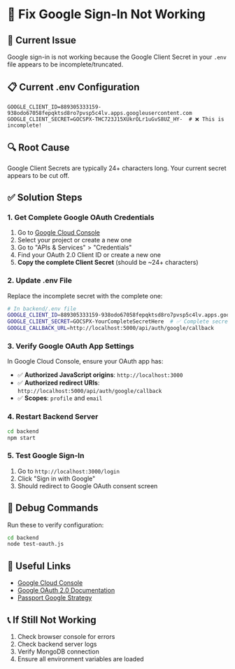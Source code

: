 # 🔧 Fix Google Sign-In Not Working

## 🚨 Current Issue
Google sign-in is not working because the Google Client Secret in your `.env` file appears to be incomplete/truncated.

## 📋 Current .env Configuration
```
GOOGLE_CLIENT_ID=889305333159-938odo67058fepqktsd8ro7pvsp5c4lv.apps.googleusercontent.com
GOOGLE_CLIENT_SECRET=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  # ❌ This is incomplete!
```

## 🔍 Root Cause
Google Client Secrets are typically 24+ characters long. Your current secret appears to be cut off.

## ✅ Solution Steps

### 1. Get Complete Google OAuth Credentials
1. Go to [Google Cloud Console](https://console.cloud.google.com/)
2. Select your project or create a new one
3. Go to "APIs & Services" > "Credentials"
4. Find your OAuth 2.0 Client ID or create a new one
5. **Copy the complete Client Secret** (should be ~24+ characters)

### 2. Update .env File
Replace the incomplete secret with the complete one:
```bash
# In backend/.env file
GOOGLE_CLIENT_ID=889305333159-938odo67058fepqktsd8ro7pvsp5c4lv.apps.googleusercontent.com
GOOGLE_CLIENT_SECRET=GOCSPX-YourCompleteSecretHere  # ✅ Complete secret
GOOGLE_CALLBACK_URL=http://localhost:5000/api/auth/google/callback
```

### 3. Verify Google OAuth App Settings
In Google Cloud Console, ensure your OAuth app has:
- ✅ **Authorized JavaScript origins**: `http://localhost:3000`
- ✅ **Authorized redirect URIs**: `http://localhost:5000/api/auth/google/callback`
- ✅ **Scopes**: `profile` and `email`

### 4. Restart Backend Server
```bash
cd backend
npm start
```

### 5. Test Google Sign-In
1. Go to `http://localhost:3000/login`
2. Click "Sign in with Google"
3. Should redirect to Google OAuth consent screen

## 🧪 Debug Commands
Run these to verify configuration:

```bash
cd backend
node test-oauth.js
```

## 🔗 Useful Links
- [Google Cloud Console](https://console.cloud.google.com/)
- [Google OAuth 2.0 Documentation](https://developers.google.com/identity/protocols/oauth2)
- [Passport Google Strategy](https://github.com/jaredhanson/passport-google-oauth20)

## 📞 If Still Not Working
1. Check browser console for errors
2. Check backend server logs
3. Verify MongoDB connection
4. Ensure all environment variables are loaded

